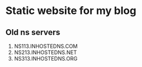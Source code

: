 # Static website for my blog

## Old ns servers

1. NS113.INHOSTEDNS.COM
2. NS213.INHOSTEDNS.NET
3. NS313.INHOSTEDNS.ORG
